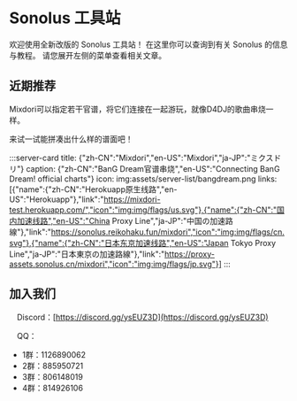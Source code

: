 # Sonolus 工具站

欢迎使用全新改版的 Sonolus 工具站！
在这里你可以查询到有关 Sonolus 的信息与教程。
请您展开左侧的菜单查看相关文章。

## 近期推荐

Mixdori可以指定若干官谱，将它们连接在一起游玩，就像D4DJ的歌曲串烧一样。

来试一试能拼凑出什么样的谱面吧！

:::server-card
title: {"zh-CN":"Mixdori","en-US":"Mixdori","ja-JP":"ミクスドリ"}
caption: {"zh-CN":"BanG Dream官谱串烧","en-US":"Connecting BanG Dream! official charts"}
icon: img:assets/server-list/bangdream.png
links: [{"name":{"zh-CN":"Herokuapp原生线路","en-US":"Herokuapp"},"link":"https://mixdori-test.herokuapp.com/","icon":"img:img/flags/us.svg"},{"name":{"zh-CN":"国内加速线路","en-US":"China Proxy Line","ja-JP":"中国の加速路線"},"link":"https://sonolus.reikohaku.fun/mixdori","icon":"img:img/flags/cn.svg"},{"name":{"zh-CN":"日本东京加速线路","en-US":"Japan Tokyo Proxy Line","ja-JP":"日本東京の加速路線"},"link":"https://proxy-assets.sonolus.cn/mixdori","icon":"img:img/flags/jp.svg"}]
:::

## 加入我们

<img src="https://sonolus.com/res/discord-brands.png" style="height: 1em"/>Discord：[https://discord.gg/ysEUZ3D](https://discord.gg/ysEUZ3D)

<img src="https://sonolus.com/res/qq-brands.png" style="height: 1em"/>QQ：

  * 1群：1126890062
  * 2群：885950721
  * 3群：806148019
  * 4群：814926106
